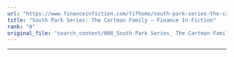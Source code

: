 ```yaml
---
url: "https://www.financeinfiction.com/fifhome/south-park-series-the-cartman-family"
title: "South Park Series: The Cartman Family — Finance In Fiction"
rank: "8"
original_file: "search_content/008_South Park Series_ The Cartman Family _ Finance In.txt"
---
```


---